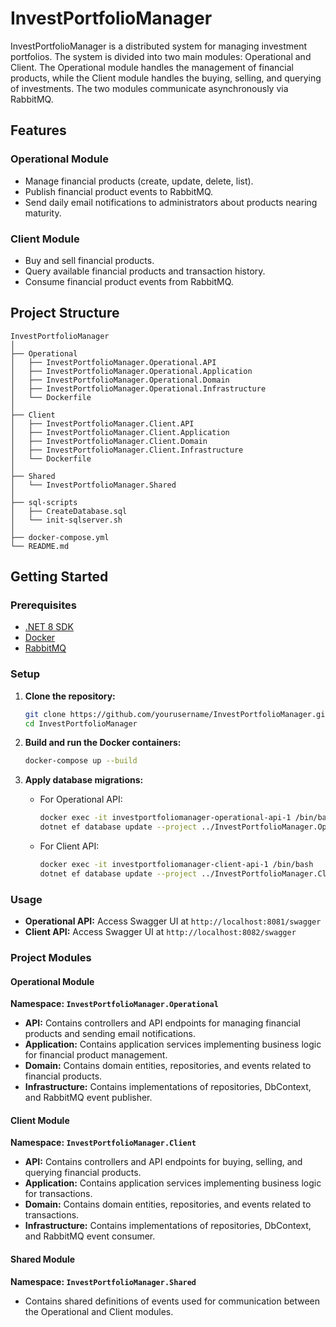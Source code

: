 
# InvestPortfolioManager

InvestPortfolioManager is a distributed system for managing investment portfolios. The system is divided into two main modules: Operational and Client. The Operational module handles the management of financial products, while the Client module handles the buying, selling, and querying of investments. The two modules communicate asynchronously via RabbitMQ.

## Features

### Operational Module
- Manage financial products (create, update, delete, list).
- Publish financial product events to RabbitMQ.
- Send daily email notifications to administrators about products nearing maturity.

### Client Module
- Buy and sell financial products.
- Query available financial products and transaction history.
- Consume financial product events from RabbitMQ.

## Project Structure

```
InvestPortfolioManager
│
├── Operational
│   ├── InvestPortfolioManager.Operational.API
│   ├── InvestPortfolioManager.Operational.Application
│   ├── InvestPortfolioManager.Operational.Domain
│   ├── InvestPortfolioManager.Operational.Infrastructure
│   └── Dockerfile
│
├── Client
│   ├── InvestPortfolioManager.Client.API
│   ├── InvestPortfolioManager.Client.Application
│   ├── InvestPortfolioManager.Client.Domain
│   ├── InvestPortfolioManager.Client.Infrastructure
│   └── Dockerfile
│
├── Shared
│   └── InvestPortfolioManager.Shared
│
├── sql-scripts
│   ├── CreateDatabase.sql
│   └── init-sqlserver.sh
│
├── docker-compose.yml
└── README.md
```

## Getting Started

### Prerequisites

- [.NET 8 SDK](https://dotnet.microsoft.com/download/dotnet/8.0)
- [Docker](https://www.docker.com/get-started)
- [RabbitMQ](https://www.rabbitmq.com/download.html)

### Setup

1. **Clone the repository:**

   ```bash
   git clone https://github.com/yourusername/InvestPortfolioManager.git
   cd InvestPortfolioManager
   ```

2. **Build and run the Docker containers:**

   ```bash
   docker-compose up --build
   ```

3. **Apply database migrations:**

   - For Operational API:

     ```bash
     docker exec -it investportfoliomanager-operational-api-1 /bin/bash
     dotnet ef database update --project ../InvestPortfolioManager.Operational.Infrastructure
     ```

   - For Client API:

     ```bash
     docker exec -it investportfoliomanager-client-api-1 /bin/bash
     dotnet ef database update --project ../InvestPortfolioManager.Client.Infrastructure
     ```

### Usage

- **Operational API:** Access Swagger UI at `http://localhost:8081/swagger`
- **Client API:** Access Swagger UI at `http://localhost:8082/swagger`

### Project Modules

#### Operational Module

**Namespace: `InvestPortfolioManager.Operational`**

- **API:** Contains controllers and API endpoints for managing financial products and sending email notifications.
- **Application:** Contains application services implementing business logic for financial product management.
- **Domain:** Contains domain entities, repositories, and events related to financial products.
- **Infrastructure:** Contains implementations of repositories, DbContext, and RabbitMQ event publisher.

#### Client Module

**Namespace: `InvestPortfolioManager.Client`**

- **API:** Contains controllers and API endpoints for buying, selling, and querying financial products.
- **Application:** Contains application services implementing business logic for transactions.
- **Domain:** Contains domain entities, repositories, and events related to transactions.
- **Infrastructure:** Contains implementations of repositories, DbContext, and RabbitMQ event consumer.

#### Shared Module

**Namespace: `InvestPortfolioManager.Shared`**

- Contains shared definitions of events used for communication between the Operational and Client modules.
